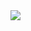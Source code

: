 <img src="https://capsule-render.vercel.app/api?type=waving&height=200&color=gradient&text=If%20a%20waffle%20machine%20is%20a%20class,%20then%20a%20waffle%20is%20an%20object.&fontAlign=49&fontSize=24&desc=SO%20OBJECT%20IS%20A%20WAFFLE.&section=footer&reversal=false&descSize=47&descAlign=50&descAlignY=73" />
